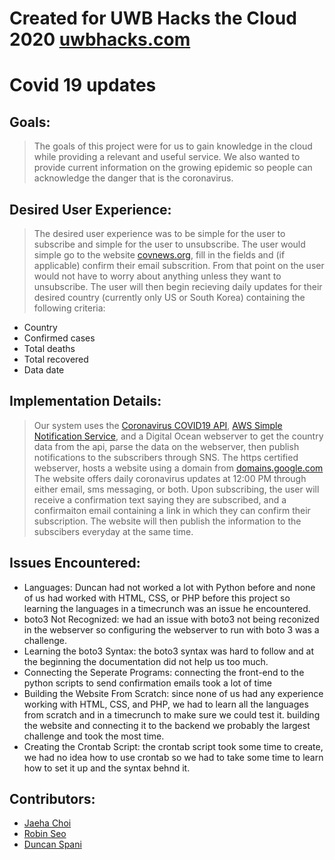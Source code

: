 # Created for UWB Hacks the Cloud 2020 [uwbhacks.com](https://uwbhacks.com/)
# Covid 19 updates
## Goals: 
> The goals of this project were for us to gain knowledge in the cloud while providing a relevant and useful service.
> We also wanted to provide current information on the growing epidemic so people can acknowledge the danger that is the coronavirus.
> 

## Desired User Experience:
> The desired user experience was to be simple for the user to subscribe and simple for the user to unsubscribe.
> The user would simple go to the website [covnews.org](https://covnews.org/), fill in the fields and (if applicable) confirm their email subscrition.
> From that point on the user would not have to worry about anything unless they want to unsubscribe.
> The user will then begin recieving daily updates for their desired country (currently only US or South Korea) containing the following criteria: 
* Country
* Confirmed cases
* Total deaths
* Total recovered
* Data date

## Implementation Details:
> Our system uses the [Coronavirus COVID19 API](https://documenter.getpostman.com/view/10808728/SzS8rjbc?version=latest#b07f97ba-24f4-4ebe-ad71-97fa35f3b683), [AWS Simple Notification Service](https://aws.amazon.com/sns/?whats-new-cards.sort-by=item.additionalFields.postDateTime&whats-new-cards.sort-order=desc), and a Digital Ocean webserver to get the country data from the api, parse the data on the webserver, then publish notifications to the subscribers through SNS.
> The https certified webserver, hosts a website using a domain from [domains.google.com](https://domains.google.com/)
> The website offers daily coronavirus updates at 12:00 PM through either email, sms messaging, or both.
> Upon subscribing, the user will receive a confirmation text saying they are subscribed, and a confirmaiton email containing a link in which they can confirm their subscription.
> The website will then publish the information to the subscibers everyday at the same time.

## Issues Encountered: 
* Languages: Duncan had not worked a lot with Python before and none of us had worked with HTML, CSS, or PHP before this project so learning the languages in a timecrunch was an issue he encountered. 
* boto3 Not Recognized: we had an issue with boto3 not being reconized in the webserver so configuring the webserver to run with boto 3 was a challenge.
* Learning the boto3 Syntax: the boto3 syntax was hard to follow and at the beginning the documentation did not help us too much.
* Connecting the Seperate Programs: connecting the front-end to the python scripts to send confirmation emails took a lot of time
* Building the Website From Scratch: since none of us had any experience working with HTML, CSS, and PHP, we had to learn all the languages from scratch and in a timecrunch to make sure we could test it. building the website and connecting it to the backend we probably the largest challenge and took the most time.
* Creating the Crontab Script: the crontab script took some time to create, we had no idea how to use crontab so we had to take some time to learn how to set it up and the syntax behnd it.


## Contributors:
* [Jaeha Choi](https://github.com/SpaceRabbits)
* [Robin Seo](https://github.com/seo-chang)
* [Duncan Spani](https://github.com/dspani)
